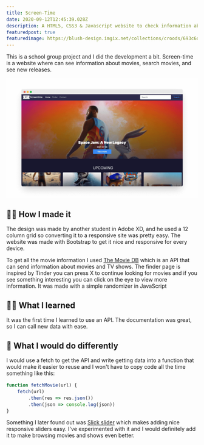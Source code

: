 ```yaml
---
title: Screen-Time
date: 2020-09-12T12:45:39.028Z
description: A HTML5, CSS3 & Javascript website to check information about movies.
featuredpost: true
featuredimage: https://blush-design.imgix.net/collections/croods/693c6d1d-030b-425f-a705-24a70586f166.png?w=800&auto=compress&cs=srgb
---
```

This is a school group project and I did the development a bit. Screen-time is a website where can see information about movies, search movies, and see new releases.

![screen time photo](screen-time.png)

## 👨‍💻 How I made it

The design was made by another student in Adobe XD, and he used a 12 column grid so converting it to a responsive site was pretty easy. The website was made with Bootstrap to get it nice and responsive for every device.

To get all the movie information I used [The Movie DB](https://www.themoviedb.org/) which is an API that can send information about movies and TV shows. The finder page is inspired by Tinder you can press X to continue looking for movies and if you see something interesting you can click on the eye to view more information. It was made with a simple randomizer in JavaScript

## 👨‍🏫 What I learned

It was the first time I learned to use an API. The documentation was great, so I can call new data with ease. 

## 📌 What I would do differently

I would use a fetch to get the API and write getting data into a function that would make it easier to reuse and I won't have to copy code all the time something like this:

```javascript
function fetchMovie(url) {
    fetch(url)
        .then(res => res.json())
        .then(json => console.log(json))
}
```

Something I later found out was [Slick slider](https://kenwheeler.github.io/slick/) which makes adding nice responsive sliders easy. I've experimented with it and I would definitely add it to make browsing movies and shows even better.